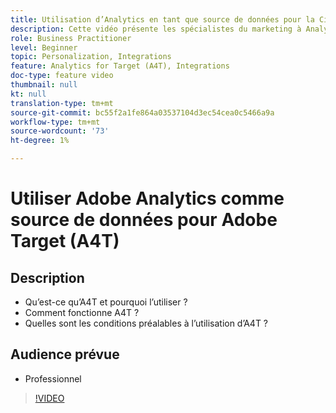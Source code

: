 ```yaml
---
title: Utilisation d’Analytics en tant que source de données pour la Cible (A4T)
description: Cette vidéo présente les spécialistes du marketing à Analytics pour la Cible (A4T).
role: Business Practitioner
level: Beginner
topic: Personalization, Integrations
feature: Analytics for Target (A4T), Integrations
doc-type: feature video
thumbnail: null
kt: null
translation-type: tm+mt
source-git-commit: bc55f2a1fe864a03537104d3ec54cea0c5466a9a
workflow-type: tm+mt
source-wordcount: '73'
ht-degree: 1%

---
```



# Utiliser Adobe Analytics comme source de données pour Adobe Target (A4T)

## Description

* Qu’est-ce qu’A4T et pourquoi l’utiliser ?
* Comment fonctionne A4T ?
* Quelles sont les conditions préalables à l’utilisation d’A4T ?

## Audience prévue

* Professionnel

>[!VIDEO](https://video.tv.adobe.com/v/17384/?quality=12)

